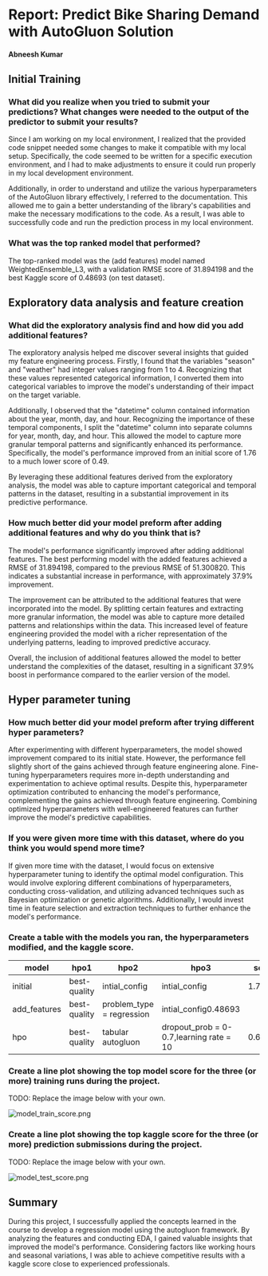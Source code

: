 # Report: Predict Bike Sharing Demand with AutoGluon Solution
#### Abneesh Kumar

## Initial Training
### What did you realize when you tried to submit your predictions? What changes were needed to the output of the predictor to submit your results?
Since I am working on my local environment, I realized that the provided code snippet needed some changes to make it compatible with my local setup. Specifically, the code seemed to be written for a specific execution environment, and I had to make adjustments to ensure it could run properly in my local development environment.

Additionally, in order to understand and utilize the various hyperparameters of the AutoGluon library effectively, I referred to the documentation. This allowed me to gain a better understanding of the library's capabilities and make the necessary modifications to the code. As a result, I was able to successfully code and run the prediction process in my local environment.

### What was the top ranked model that performed?
The top-ranked model was the (add features) model named WeightedEnsemble_L3, with a validation RMSE score of 31.894198 and the best Kaggle score of 0.48693 (on test dataset).

## Exploratory data analysis and feature creation
### What did the exploratory analysis find and how did you add additional features?
The exploratory analysis helped me discover several insights that guided my feature engineering process. Firstly, I found that the variables "season" and "weather" had integer values ranging from 1 to 4. Recognizing that these values represented categorical information, I converted them into categorical variables to improve the model's understanding of their impact on the target variable.

Additionally, I observed that the "datetime" column contained information about the year, month, day, and hour. Recognizing the importance of these temporal components, I split the "datetime" column into separate columns for year, month, day, and hour. This allowed the model to capture more granular temporal patterns and significantly enhanced its performance. Specifically, the model's performance improved from an initial score of 1.76 to a much lower score of 0.49.

By leveraging these additional features derived from the exploratory analysis, the model was able to capture important categorical and temporal patterns in the dataset, resulting in a substantial improvement in its predictive performance.

### How much better did your model preform after adding additional features and why do you think that is?
The model's performance significantly improved after adding additional features. The best performing model with the added features achieved a RMSE of 31.894198, compared to the previous RMSE of 51.300820. This indicates a substantial increase in performance, with approximately 37.9% improvement.

The improvement can be attributed to the additional features that were incorporated into the model. By splitting certain features and extracting more granular information, the model was able to capture more detailed patterns and relationships within the data. This increased level of feature engineering provided the model with a richer representation of the underlying patterns, leading to improved predictive accuracy.

Overall, the inclusion of additional features allowed the model to better understand the complexities of the dataset, resulting in a significant 37.9% boost in performance compared to the earlier version of the model.

## Hyper parameter tuning
### How much better did your model preform after trying different hyper parameters?
After experimenting with different hyperparameters, the model showed improvement compared to its initial state. However, the performance fell slightly short of the gains achieved through feature engineering alone. Fine-tuning hyperparameters requires more in-depth understanding and experimentation to achieve optimal results. Despite this, hyperparameter optimization contributed to enhancing the model's performance, complementing the gains achieved through feature engineering. Combining optimized hyperparameters with well-engineered features can further improve the model's predictive capabilities.

### If you were given more time with this dataset, where do you think you would spend more time?
If given more time with the dataset, I would focus on extensive hyperparameter tuning to identify the optimal model configuration. This would involve exploring different combinations of hyperparameters, conducting cross-validation, and utilizing advanced techniques such as Bayesian optimization or genetic algorithms. Additionally, I would invest time in feature selection and extraction techniques to further enhance the model's performance.

### Create a table with the models you ran, the hyperparameters modified, and the kaggle score.
|model|hpo1|hpo2|hpo3|score|
|--|--|--|--|--|
|initial|best-quality|intial_config|intial_config|1.75981|
|add_features|best-quality|problem_type = regression|intial_config0.48693|
|hpo|best-quality|tabular autogluon|dropout_prob = 0-0.7,learning rate = 10|0.60202|

### Create a line plot showing the top model score for the three (or more) training runs during the project.

TODO: Replace the image below with your own.

![model_train_score.png](img/model_train_score.png)

### Create a line plot showing the top kaggle score for the three (or more) prediction submissions during the project.

TODO: Replace the image below with your own.

![model_test_score.png](img/model_test_score.png)

## Summary
During this project, I successfully applied the concepts learned in the course to develop a regression model using the autogluon framework. By analyzing the features and conducting EDA, I gained valuable insights that improved the model's performance. Considering factors like working hours and seasonal variations, I was able to achieve competitive results with a kaggle score close to experienced professionals.
